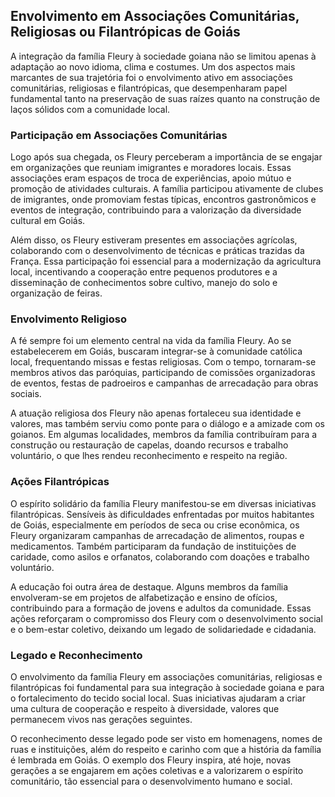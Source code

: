 ## Envolvimento em Associações Comunitárias, Religiosas ou Filantrópicas de Goiás

A integração da família Fleury à sociedade goiana não se limitou apenas à adaptação ao novo idioma, clima e costumes. Um dos aspectos mais marcantes de sua trajetória foi o envolvimento ativo em associações comunitárias, religiosas e filantrópicas, que desempenharam papel fundamental tanto na preservação de suas raízes quanto na construção de laços sólidos com a comunidade local.

### Participação em Associações Comunitárias

Logo após sua chegada, os Fleury perceberam a importância de se engajar em organizações que reuniam imigrantes e moradores locais. Essas associações eram espaços de troca de experiências, apoio mútuo e promoção de atividades culturais. A família participou ativamente de clubes de imigrantes, onde promoviam festas típicas, encontros gastronômicos e eventos de integração, contribuindo para a valorização da diversidade cultural em Goiás.

Além disso, os Fleury estiveram presentes em associações agrícolas, colaborando com o desenvolvimento de técnicas e práticas trazidas da França. Essa participação foi essencial para a modernização da agricultura local, incentivando a cooperação entre pequenos produtores e a disseminação de conhecimentos sobre cultivo, manejo do solo e organização de feiras.

### Envolvimento Religioso

A fé sempre foi um elemento central na vida da família Fleury. Ao se estabelecerem em Goiás, buscaram integrar-se à comunidade católica local, frequentando missas e festas religiosas. Com o tempo, tornaram-se membros ativos das paróquias, participando de comissões organizadoras de eventos, festas de padroeiros e campanhas de arrecadação para obras sociais.

A atuação religiosa dos Fleury não apenas fortaleceu sua identidade e valores, mas também serviu como ponte para o diálogo e a amizade com os goianos. Em algumas localidades, membros da família contribuíram para a construção ou restauração de capelas, doando recursos e trabalho voluntário, o que lhes rendeu reconhecimento e respeito na região.

### Ações Filantrópicas

O espírito solidário da família Fleury manifestou-se em diversas iniciativas filantrópicas. Sensíveis às dificuldades enfrentadas por muitos habitantes de Goiás, especialmente em períodos de seca ou crise econômica, os Fleury organizaram campanhas de arrecadação de alimentos, roupas e medicamentos. Também participaram da fundação de instituições de caridade, como asilos e orfanatos, colaborando com doações e trabalho voluntário.

A educação foi outra área de destaque. Alguns membros da família envolveram-se em projetos de alfabetização e ensino de ofícios, contribuindo para a formação de jovens e adultos da comunidade. Essas ações reforçaram o compromisso dos Fleury com o desenvolvimento social e o bem-estar coletivo, deixando um legado de solidariedade e cidadania.

### Legado e Reconhecimento

O envolvimento da família Fleury em associações comunitárias, religiosas e filantrópicas foi fundamental para sua integração à sociedade goiana e para o fortalecimento do tecido social local. Suas iniciativas ajudaram a criar uma cultura de cooperação e respeito à diversidade, valores que permanecem vivos nas gerações seguintes.

O reconhecimento desse legado pode ser visto em homenagens, nomes de ruas e instituições, além do respeito e carinho com que a história da família é lembrada em Goiás. O exemplo dos Fleury inspira, até hoje, novas gerações a se engajarem em ações coletivas e a valorizarem o espírito comunitário, tão essencial para o desenvolvimento humano e social.